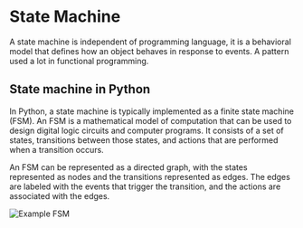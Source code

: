 # State Machine

A state machine is independent of programming language, it is a behavioral model that defines how an object behaves in response to events. A pattern used a lot in functional programming.


## State machine in Python

 In Python, a state machine is typically implemented as a finite state machine (FSM). An FSM is a mathematical model of computation that can be used to design digital logic circuits and computer programs.  It consists of a set of states, transitions between those states, and actions that are performed when a transition occurs.

An FSM can be represented as a directed graph, with the states represented as nodes and the transitions represented as edges. The edges are labeled with the events that trigger the transition, and the actions are associated with the edges.

![Example FSM](../../../diagrams/taxonomy_clustering.png)


